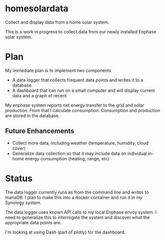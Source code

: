 # homesolardata

Collect and display data from a home solar system. 

This is a work in progress to collect data from our newly installed Enphase solar system.

# Plan

My immediate plan is to implement two components

 - A data logger that collects frequent data points and writes it to a database.
 - A dashboard that can run on a small computer and will display current data and a graph of recent 

My enphase system reports net energy transfer to the grid and solar production.  From that I calculate 
consumption.  Consumption and production are stored in the database.

## Future Enhancements

 - Collect more data, including weather (temperature, humidity, cloud cover)
 - Generalize data collection so that it may include data on individual in-home energy consumption (heating, range, etc)

# Status

The data logger currently runs as from the command line and writes to mariaDB.  I plan to make this into a docker
container and run it in my Synology system.

The data logger uses known API calls to my local Enphase envoy system.  I need to generalize this to interrogate 
the system and discover what the appropriate data points are. 

I'm looking at using Dash (part of plotly) for the dashboard.


